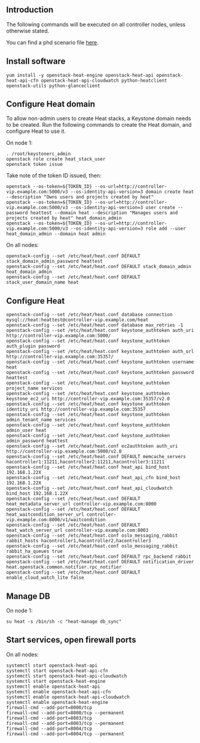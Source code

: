 Introduction
------------

The following commands will be executed on all controller nodes, unless otherwise stated.

You can find a phd scenario file [here](phd-setup/heat.scenario).

Install software
----------------

    yum install -y openstack-heat-engine openstack-heat-api openstack-heat-api-cfn openstack-heat-api-cloudwatch python-heatclient openstack-utils python-glanceclient

Configure Heat domain
---------------------

To allow non-admin users to create Heat stacks, a Keystone domain needs to be created. Run the following commands to create the Heat domain, and configure Heat to use it.

On node 1:

    . /root/keystonerc_admin
    openstack role create heat_stack_user
    openstack token issue

Take note of the token ID issued, then:

    openstack --os-token=${TOKEN_ID} --os-url=http://controller-vip.example.com:5000/v3 --os-identity-api-version=3 domain create heat --description "Owns users and projects created by heat"
    openstack --os-token=${TOKEN_ID} --os-url=http://controller-vip.example.com:5000/v3 --os-identity-api-version=3 user create --password heattest --domain heat --description "Manages users and projects created by heat" heat_domain_admin
    openstack --os-token=${TOKEN_ID} --os-url=http://controller-vip.example.com:5000/v3 --os-identity-api-version=3 role add --user heat_domain_admin --domain heat admin

On all nodes:

    openstack-config --set /etc/heat/heat.conf DEFAULT stack_domain_admin_password heattest
    openstack-config --set /etc/heat/heat.conf DEFAULT stack_domain_admin heat_domain_admin
    openstack-config --set /etc/heat/heat.conf DEFAULT stack_user_domain_name heat

Configure Heat
--------------

    openstack-config --set /etc/heat/heat.conf database connection mysql://heat:heattest@controller-vip.example.com/heat
    openstack-config --set /etc/heat/heat.conf database max_retries -1
    openstack-config --set /etc/heat/heat.conf keystone_authtoken auth_uri http://controller-vip.example.com:5000/
    openstack-config --set /etc/heat/heat.conf keystone_authtoken auth_plugin password
    openstack-config --set /etc/heat/heat.conf keystone_authtoken auth_url http://controller-vip.example.com:35357/
    openstack-config --set /etc/heat/heat.conf keystone_authtoken username heat
    openstack-config --set /etc/heat/heat.conf keystone_authtoken password heattest
    openstack-config --set /etc/heat/heat.conf keystone_authtoken project_name services
    openstack-config --set /etc/heat/heat.conf keystone_authtoken keystone_ec2_uri http://controller-vip.example.com:35357/v2.0
    openstack-config --set /etc/heat/heat.conf keystone_authtoken identity_uri http://controller-vip.example.com:35357
    openstack-config --set /etc/heat/heat.conf keystone_authtoken admin_tenant_name services
    openstack-config --set /etc/heat/heat.conf keystone_authtoken admin_user heat
    openstack-config --set /etc/heat/heat.conf keystone_authtoken admin_password heattest
    openstack-config --set /etc/heat/heat.conf ec2authtoken auth_uri http://controller-vip.example.com:5000/v2.0
    openstack-config --set /etc/heat/heat.conf DEFAULT memcache_servers hacontroller1:11211,hacontroller2:11211,hacontroller3:11211
    openstack-config --set /etc/heat/heat.conf heat_api bind_host 192.168.1.22X
    openstack-config --set /etc/heat/heat.conf heat_api_cfn bind_host 192.168.1.22X
    openstack-config --set /etc/heat/heat.conf heat_api_cloudwatch bind_host 192.168.1.22X
    openstack-config --set /etc/heat/heat.conf DEFAULT heat_metadata_server_url controller-vip.example.com:8000
    openstack-config --set /etc/heat/heat.conf DEFAULT heat_waitcondition_server_url controller-vip.example.com:8000/v1/waitcondition
    openstack-config --set /etc/heat/heat.conf DEFAULT heat_watch_server_url controller-vip.example.com:8003
    openstack-config --set /etc/heat/heat.conf oslo_messaging_rabbit rabbit_hosts hacontroller1,hacontroller2,hacontroller3
    openstack-config --set /etc/heat/heat.conf oslo_messaging_rabbit rabbit_ha_queues true
    openstack-config --set /etc/heat/heat.conf DEFAULT rpc_backend rabbit
    openstack-config --set /etc/heat/heat.conf DEFAULT notification_driver heat.openstack.common.notifier.rpc_notifier
    openstack-config --set /etc/heat/heat.conf DEFAULT enable_cloud_watch_lite false


Manage DB
---------

On node 1:

    su heat -s /bin/sh -c "heat-manage db_sync"

Start services, open firewall ports
-----------------------------------

On all nodes:

    systemctl start openstack-heat-api
    systemctl start openstack-heat-api-cfn
    systemctl start openstack-heat-api-cloudwatch
    systemctl start openstack-heat-engine
    systemctl enable openstack-heat-api
    systemctl enable openstack-heat-api-cfn
    systemctl enable openstack-heat-api-cloudwatch
    systemctl enable openstack-heat-engine
    firewall-cmd --add-port=8000/tcp
    firewall-cmd --add-port=8000/tcp --permanent
    firewall-cmd --add-port=8003/tcp
    firewall-cmd --add-port=8003/tcp --permanent
    firewall-cmd --add-port=8004/tcp
    firewall-cmd --add-port=8004/tcp --permanent
